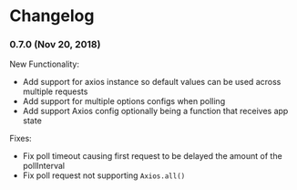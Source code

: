 # Changelog

### 0.7.0 (Nov 20, 2018)

New Functionality:

- Add support for axios instance so default values can be used across multiple requests
- Add support for multiple options configs when polling
- Add support Axios config optionally being a function that receives app state

Fixes:

- Fix poll timeout causing first request to be delayed the amount of the pollInterval
- Fix poll request not supporting `Axios.all()`
